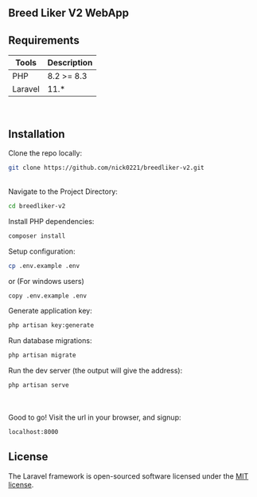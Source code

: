 ## Breed Liker V2 WebApp
 
## Requirements

| Tools   | Description |
|---------|-------------|
| PHP     | 8.2 >= 8.3  |
| Laravel | 11.*        |

  <br>
 
## Installation

Clone the repo locally:

```sh
git clone https://github.com/nick0221/breedliker-v2.git
```

<br>
Navigate to the Project Directory:

```sh
cd breedliker-v2
```

Install PHP dependencies:

```sh
composer install  
```

Setup configuration:

```sh
cp .env.example .env
```
or (For windows users)
```sh
copy .env.example .env
```

Generate application key:

```sh
php artisan key:generate
```

 
Run database migrations:

```sh
php artisan migrate
```
  

Run the dev server (the output will give the address):

```sh
php artisan serve
```

<br><br>
Good to go! Visit the url in your browser, and signup:
 ```sh
localhost:8000
```

## License

The Laravel framework is open-sourced software licensed under the [MIT license](https://opensource.org/licenses/MIT).